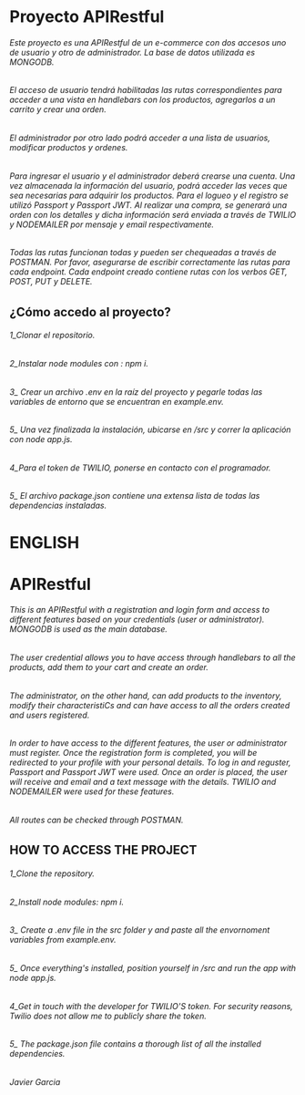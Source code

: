# Proyecto APIRestful

###### Este proyecto es una APIRestful de un e-commerce con dos accesos uno de usuario y otro de administrador. La base de datos utilizada es MONGODB.

###### El acceso de usuario tendrá habilitadas las rutas correspondientes para acceder a una vista en handlebars con los productos, agregarlos a un carrito y crear una orden.
###### El administrador por otro lado podrá acceder a una lista de usuarios, modificar productos y ordenes. 

###### Para ingresar el usuario y el administrador deberá crearse una cuenta. Una vez almacenada la información del usuario, podrá acceder las veces que sea necesarias para adquirir los productos. Para el logueo y el registro se utilizó Passport y Passport JWT. Al realizar una compra, se generará una orden con los detalles y dicha información será enviada a través de TWILIO y NODEMAILER por mensaje y email respectivamente. 

###### Todas las rutas funcionan todas y pueden ser chequeadas a través de POSTMAN. Por favor, asegurarse de escribir correctamente las rutas para cada endpoint. Cada endpoint creado contiene rutas con los verbos GET, POST, PUT y DELETE. 

## ¿Cómo accedo al proyecto?

###### 1_Clonar el repositorio.
###### 2_Instalar node modules con : *npm i*.
###### 3_ Crear un archivo *.env* en la raíz del proyecto y pegarle todas las variables de entorno que se encuentran en *_example.env_*.
###### 5_ Una vez finalizada la instalación, ubicarse en /src y correr la aplicación con *node app.js*.
###### 4_Para el token de TWILIO, ponerse en contacto con el programador. 
###### 5_ El archivo package.json contiene una extensa lista de todas las dependencias instaladas.

# ENGLISH
# APIRestful

###### This is an APIRestful with a registration and login form and access to different features based on your credentials (user or administrator). MONGODB is used as the main database.

###### The user credential allows you to have access through handlebars to all the products, add them to your cart and create an order.
###### The administrator, on the other hand, can add products to the inventory, modify their characteristiCs and can have access to all the orders created and users registered.

###### In order to have access to the different features, the user or administrator must register. Once the registration form is completed, you will be redirected to your profile with your personal details. To log in and reguster, Passport and Passport JWT were used. Once an order is placed, the user will receive and email and a text message with the details. TWILIO and NODEMAILER were used for these features.

###### All routes can be checked through POSTMAN.

## HOW TO ACCESS THE PROJECT

###### 1_Clone the repository.
###### 2_Install node modules: *npm i*.
###### 3_ Create a *.env* file in the src folder y and paste all the envornoment variables from *_example.env_*.
###### 5_ Once everything's installed, position yourself in /src and run the app with *node app.js*.
###### 4_Get in touch with the developer for TWILIO'S token. For security reasons, Twilio does not allow me to publicly share the token. 
###### 5_ The package.json file contains a thorough list of all the installed dependencies.

###### Javier Garcia